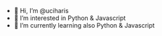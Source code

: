 - 👋 Hi, I’m @uciharis
- 👀 I’m interested in Python & Javascript
- 🌱 I’m currently learning also Python & Javascript

<!---
uciharis/uciharis is a ✨ special ✨ repository because its `README.md` (this file) appears on your GitHub profile.
You can click the Preview link to take a look at your changes.
--->
